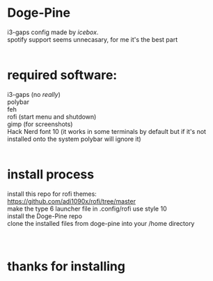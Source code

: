 # Doge-Pine
i3-gaps config made by *icebox*.<br />
spotify support seems unnecasary, for me it's the best part
<br /><br />
# required software:
i3-gaps (no *really*)<br />
polybar<br />
feh<br />
rofi (start menu and shutdown)<br />
gimp (for screenshots)<br />
Hack Nerd font 10 (it works in some terminals by default but if it's not installed onto the system polybar will ignore it)
<br /><br />
# install process
install this repo for rofi themes: https://github.com/adi1090x/rofi/tree/master<br />
make the type 6 launcher file in .config/rofi use style 10<br />
install the Doge-Pine repo<br />
clone the installed files from doge-pine into your /home directory<br />
<br /><br />
# thanks for installing
